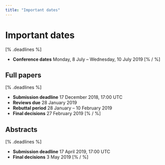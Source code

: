 ```yaml
---
title: "Important dates"
---
```


# Important dates

[% .deadlines %]
* **Conference dates** Monday, 8 July – Wednesday, 10 July 2019
[% / %]

## Full papers

[% .deadlines %]
* **Submission deadline** 17 December 2018, 17:00 UTC
* **Reviews due** 28 January 2019
* **Rebuttal period** 28 January – 10 February 2019
* **Final decisions** 27 February 2019
[% / %]

## Abstracts

[% .deadlines %]
* **Submission deadline** 17 April 2019, 17:00 UTC
* **Final decisions** 3 May 2019
[% / %]